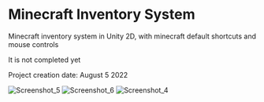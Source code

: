 # Minecraft Inventory System
Minecraft inventory system in Unity 2D, with minecraft default shortcuts and mouse controls

It is not completed yet

Project creation date: August 5 2022

![Screenshot_5](https://user-images.githubusercontent.com/117584419/204341755-361ac152-a483-491e-b08e-3c0633bfcbbc.png)
![Screenshot_6](https://user-images.githubusercontent.com/117584419/204341772-7999141f-72df-4b70-9d59-b00022c622c9.png)
![Screenshot_4](https://user-images.githubusercontent.com/117584419/204341781-e6879be2-7ee3-4d35-9b69-62c0c821c720.png)
